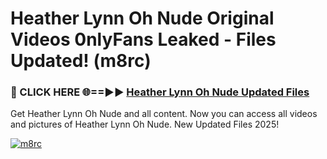 # Heather Lynn Oh Nude Original Videos 0nlyFans Leaked - Files Updated! (m8rc)

<h3>🔴 CLICK HERE 🌐==►► <a href="https://tinyurl.com/yrmya6cz" rel="nofollow">Heather Lynn Oh Nude Updated Files</a></h3>

Get Heather Lynn Oh Nude and all content. Now you can access all videos and pictures of Heather Lynn Oh Nude. New Updated Files 2025!

[![m8rc](https://i.imgur.com/FMdXYCs.gif)](https://tinyurl.com/yrmya6cz)
